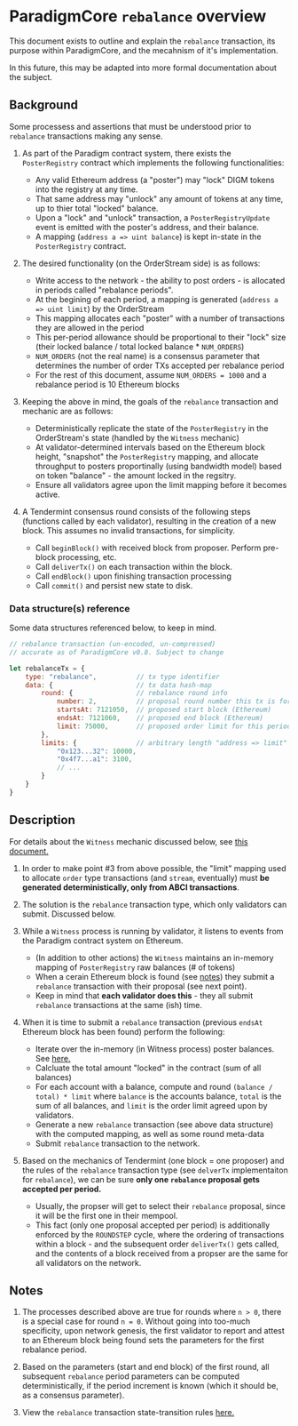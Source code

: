 # ParadigmCore `rebalance` overview

This document exists to outline and explain the `rebalance` transaction, its purpose within ParadigmCore, and the mecahnism of it's implementation.

In this future, this may be adapted into more formal documentation about the subject.

## Background

Some processess and assertions that must be understood prior to `rebalance` transactions making any sense.

1. As part of the Paradigm contract system, there exists the `PosterRegistry` contract which implements the following functionalities:
    - Any valid Ethereum address (a "poster") may "lock" DIGM tokens into the registry at any time.
    - That same address may "unlock" any amount of tokens at any time, up to thier total "locked" balance.
    - Upon a "lock" and "unlock" transaction, a `PosterRegistryUpdate` event is emitted with the poster's address, and their balance.
    - A mapping (`address a => uint balance`) is kept in-state in the `PosterRegistry` contract.
  
1. The desired functionality (on the OrderStream side) is as follows:
    - Write access to the network - the ability to post orders - is allocated in periods called "rebalance periods".
    - At the begining of each period, a mapping is generated (`address a => uint limit`) by the OrderStream
    - This mapping allocates each "poster" with a number of transactions they are allowed in the period
    - This per-period allowance should be proportional to their "lock" size (their locked balance / total locked balance * `NUM_ORDERS`)
    - `NUM_ORDERS` (not the real name) is a consensus parameter that determines the number of order TXs accepted per rebalance period
    - For the rest of this document, assume `NUM_ORDERS = 1000` and a rebalance period is 10 Ethereum blocks
    
1. Keeping the above in mind, the goals of the `rebalance` transaction and mechanic are as follows:
    - Deterministically replicate the state of the `PosterRegistry` in the OrderStream's state (handled by the `Witness` mechanic)
    - At validator-determined intervals based on the Ethereum block height, "snapshot" the `PosterRegistry` mapping, and allocate throughput to posters proportinally (using bandwidth model) based on token "balance" - the amount locked in the regsitry.
    - Ensure all validators agree upon the limit mapping before it becomes active.
    
1. A Tendermint consensus round consists of the following steps (functions called by each validator), resulting in the creation of a new block. This assumes no invalid transactions, for simplicity.
    - Call `beginBlock()` with received block from proposer. Perform pre-block processing, etc.
    - Call `deliverTx()` on each transaction within the block.
    - Call `endBlock()` upon finishing transaction processing
    - Call `commit()` and persist new state to disk.
 
### Data structure(s) reference

Some data structures referenced below, to keep in mind.

```js
// rebalance transaction (un-encoded, un-compressed)
// accurate as of ParadigmCore v0.8. Subject to change

let rebalanceTx = {
    type: "rebalance",          // tx type identifier
    data: {                     // tx data hash-map
        round: {                // rebalance round info
            number: 2,          // proposal round number this tx is for
            startsAt: 7121050,  // proposed start block (Ethereum)
            endsAt: 7121060,    // proposed end block (Ethereum)
            limit: 75000,       // proposed order limit for this period
        },
        limits: {               // arbitrary length "address => limit" mapping
            "0x123...32": 10000,
            "0x4f7...a1": 3100,
            // ...
        }
    }
}
```

## Description

For details about the `Witness` mechanic discussed below, see [this document.](https://github.com/paradigmfoundation/paradigmcore/blob/dev/docs/ethereum-peg-spec.md)

1. In order to make point #3 from above possible, the "limit" mapping used to allocate `order` type transactions (and `stream`, eventually) must **be generated deterministically, only from ABCI transactions**.

1. The solution is the `rebalance` transaction type, which only validators can submit. Discussed below. 

1. While a `Witness` process is running by validator, it listens to events from the Paradigm contract system on Ethereum.
    - (In addition to other actions) the `Witness` maintains an in-memory mapping of `PosterRegistry` raw balances (# of tokens)
    - When a cerain Ethereum block is found (see [notes](#notes)) they submit a `rebalance` transaction with their proposal (see next point). 
    - Keep in mind that **each validator does this** - they all submit `rebalance` transactions at the same (ish) time. 
    
1. When it is time to submit a `rebalance` transaction (previous `endsAt` Ethereum block has been found) perform the following:
    - Iterate over the in-memory (in Witness process) poster balances. See [here.](https://github.com/ParadigmFoundation/ParadigmCore/blob/tags/src/witness/Witness.ts#L89)
    - Calcluate the total amount "locked" in the contract (sum of all balances)
    - For each account with a balance, compute and round `(balance / total) * limit` where `balance` is the accounts balance, `total` is the sum of all balances, and `limit` is the order limit agreed upon by validators. 
    - Generate a new `rebalance` transaction (see above data structure) with the computed mapping, as well as some round meta-data
    - Submit `rebalance` transaction to the network.
    
1. Based on the mechanics of Tendermint (one block = one proposer) and the rules of the `rebalance` transaction type (see `delverTx` implementaiton for `rebalance`), we can be sure **only one `rebalance` proposal gets accepted per period.**
    - Usually, the propser will get to select their `rebalance` proposal, since it will be the first one in their mempool.
    - This fact (only one proposal accepted per period) is additionally enforced by the `ROUNDSTEP` cycle, where the ordering of transactions within a block - and the subsequent order `deliverTx()` gets called, and the contents of a block received from a propser are the same for all validators on the network.
    
## Notes

1. The processes described above are true for rounds where `n > 0`, there is a special case for round `n = 0`. Without going into too-much specificity, upon network genesis, the first validator to report and attest to an Ethereum block being found sets the parameters for the first rebalance period. 

1. Based on the parameters (start and end block) of the first round, all subsequent `rebalance` period parameters can be computed deterministically, if the period increment is known (which it should be, as a consensus parameter). 

1. View the `rebalance` transaction state-transition rules [here.](https://github.com/ParadigmFoundation/ParadigmCore/blob/tags/src/core/handlers/rebalance.ts)
